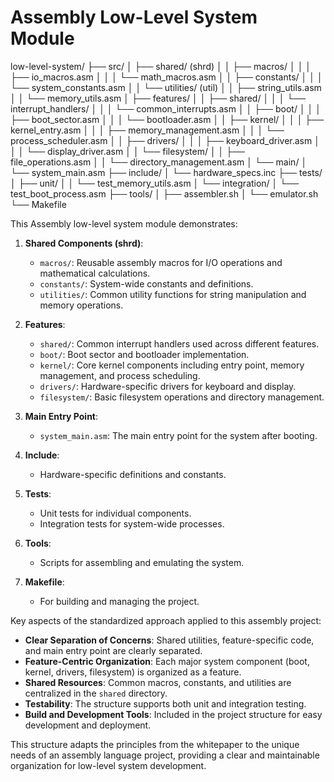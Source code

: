 # Assembly Low-Level System Module

low-level-system/
├── src/
│   ├── shared/ (shrd)
│   │   ├── macros/
│   │   │   ├── io_macros.asm
│   │   │   └── math_macros.asm
│   │   ├── constants/
│   │   │   └── system_constants.asm
│   │   └── utilities/ (util)
│   │       ├── string_utils.asm
│   │       └── memory_utils.asm
│   ├── features/
│   │   ├── shared/
│   │   │   └── interrupt_handlers/
│   │   │       └── common_interrupts.asm
│   │   ├── boot/
│   │   │   ├── boot_sector.asm
│   │   │   └── bootloader.asm
│   │   ├── kernel/
│   │   │   ├── kernel_entry.asm
│   │   │   ├── memory_management.asm
│   │   │   └── process_scheduler.asm
│   │   ├── drivers/
│   │   │   ├── keyboard_driver.asm
│   │   │   └── display_driver.asm
│   │   └── filesystem/
│   │       ├── file_operations.asm
│   │       └── directory_management.asm
│   └── main/
│       └── system_main.asm
├── include/
│   └── hardware_specs.inc
├── tests/
│   ├── unit/
│   │   └── test_memory_utils.asm
│   └── integration/
│       └── test_boot_process.asm
├── tools/
│   ├── assembler.sh
│   └── emulator.sh
└── Makefile

This Assembly low-level system module demonstrates:

1. **Shared Components (shrd)**:
   - `macros/`: Reusable assembly macros for I/O operations and mathematical calculations.
   - `constants/`: System-wide constants and definitions.
   - `utilities/`: Common utility functions for string manipulation and memory operations.

2. **Features**:
   - `shared/`: Common interrupt handlers used across different features.
   - `boot/`: Boot sector and bootloader implementation.
   - `kernel/`: Core kernel components including entry point, memory management, and process scheduling.
   - `drivers/`: Hardware-specific drivers for keyboard and display.
   - `filesystem/`: Basic filesystem operations and directory management.

3. **Main Entry Point**:
   - `system_main.asm`: The main entry point for the system after booting.

4. **Include**:
   - Hardware-specific definitions and constants.

5. **Tests**:
   - Unit tests for individual components.
   - Integration tests for system-wide processes.

6. **Tools**:
   - Scripts for assembling and emulating the system.

7. **Makefile**:
   - For building and managing the project.

Key aspects of the standardized approach applied to this assembly project:

- **Clear Separation of Concerns**: Shared utilities, feature-specific code, and main entry point are clearly separated.
- **Feature-Centric Organization**: Each major system component (boot, kernel, drivers, filesystem) is organized as a feature.
- **Shared Resources**: Common macros, constants, and utilities are centralized in the `shared` directory.
- **Testability**: The structure supports both unit and integration testing.
- **Build and Development Tools**: Included in the project structure for easy development and deployment.

This structure adapts the principles from the whitepaper to the unique needs of an assembly language project, providing a clear and maintainable organization for low-level system development.

